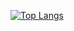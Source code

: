 [![Top Langs](https://github-readme-stats.vercel.app/api/top-langs/?username=Sashq-o&theme={dark})](https://github.com/anuraghazra/github-readme-stats)
